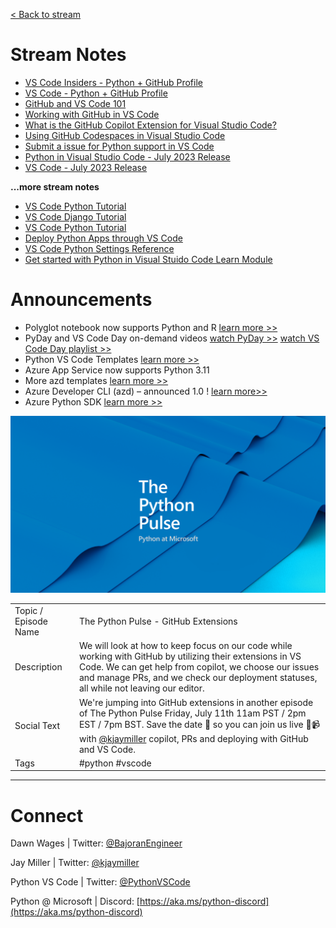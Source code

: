 [< Back to stream](https://aka.ms/python-pulse-live)

# Stream Notes
- [VS Code Insiders - Python + GitHub Profile](https://insiders.vscode.dev/profile/github/0b09e809a2199de2e5c62071f42a16e8)
- [VS Code - Python + GitHub Profile](https://vscode.dev/profile/github/0b09e809a2199de2e5c62071f42a16e8)
- [GitHub and VS Code 101](https://vscode.github.com/)
- [Working with GitHub in VS Code](https://code.visualstudio.com/docs/sourcecontrol/github)
- [What is the GitHub Copilot Extension for Visual Studio Code?](https://learn.microsoft.com/en-us/visualstudio/ide/visual-studio-github-copilot-extension)
- [Using GitHub Codespaces in Visual Studio Code](https://docs.github.com/en/codespaces/developing-in-codespaces/using-github-codespaces-in-visual-studio-code)
- [Submit a issue for Python support in VS Code](https://aka.ms/pvsc-bug)
- [Python in Visual Studio Code - July 2023 Release](https://devblogs.microsoft.com/python/python-in-visual-studio-code-july-2023-release/)
- [VS Code - July 2023 Release](https://code.visualstudio.com/updates/v1_81)


**...more stream notes**

- [VS Code Python Tutorial](https://code.visualstudio.com/docs/python/python-tutorial)
- [VS Code Django Tutorial](https://code.visualstudio.com/docs/python/tutorial-django)
- [VS Code Python Tutorial](https://code.visualstudio.com/docs/python/tutorial-flask)
- [Deploy Python Apps through VS Code](https://code.visualstudio.com/docs/python/python-on-azure)
- [VS Code Python Settings Reference](https://code.visualstudio.com/docs/python/settings-reference)
- [Get started with Python in Visual Stuido Code Learn Module](https://learn.microsoft.com/en-us/training/modules/python-install-vscode/)

# Announcements
- Polyglot notebook now supports Python and R [learn more >>](https://code.visualstudio.com/docs/languages/polyglot)
- PyDay and VS Code Day on-demand videos [watch PyDay >>](https://www.youtube.com/live/WPVm-DXhGGM?feature=share) [watch VS Code Day playlist >>](https://www.youtube.com/playlist?list=PLj6YeMhvp2S7hWnmPEcxsSPEB0FLHqi0j)
- Python VS Code Templates [learn more >>](https://code.visualstudio.com/api/advanced-topics/python-extension-template)
- Azure App Service now supports Python 3.11
- More azd templates [learn more >>](https://azure.github.io/awesome-azd/?tags=python)
- Azure Developer CLI (azd) – announced 1.0 ! [learn more>>](https://devblogs.microsoft.com/azure-sdk/azure-developer-cli-azd-february-2023-release/)
- Azure Python SDK [learn more >>](https://github.com/Azure/azure-sdk-for-python/releases?page=2)


![The Python Pulse Getting the Most out of Python with VS Code and Azure](python_pulse_008_github_extensions_banner.png)

| | |
|----|----|
| Topic / Episode Name | The Python Pulse - GitHub Extensions |
| Description | We will look at how to keep focus on our code while working with GitHub by utilizing their extensions in VS Code. We can get help from copilot, we choose our issues and manage PRs, and we check our deployment statuses, all while not leaving our editor. |
| Social Text | We're jumping into GitHub extensions in another episode of The Python Pulse Friday, July 11th 11am PST / 2pm EST / 7pm BST. Save the date 📅 so you can join us live 🔴📹 with [@kjaymiller](twitter.com/kjaymiller) copilot, PRs and deploying with GitHub and VS Code. |
| Tags | #python #vscode |

---
# Connect

Dawn Wages | Twitter: [@BajoranEngineer](https://twitter.com/BajoranEngineer)

Jay Miller | Twitter: [@kjaymiller](https://twitter.com/kjaymiller)

Python VS Code | Twitter: [@PythonVSCode](https://twitter.com/PythonVSCode)

Python @ Microsoft | Discord: [https://aka.ms/python-discord](https://aka.ms/python-discord)

